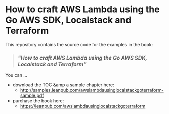 # How to craft AWS Lambda using the Go AWS SDK, Localstack and Terraform

This repository contains the source code for the examples in the book:

> ### _"How to craft AWS Lambda using the Go AWS SDK, Localstack and Terraform"_

You can ...

- download the TOC &amp a sample chapter here:
  - http://samples.leanpub.com/awslambdausinglocalstackgoterraform-sample.pdf
- purchase the book here:
  - https://leanpub.com/awslambdausinglocalstackgoterraform



